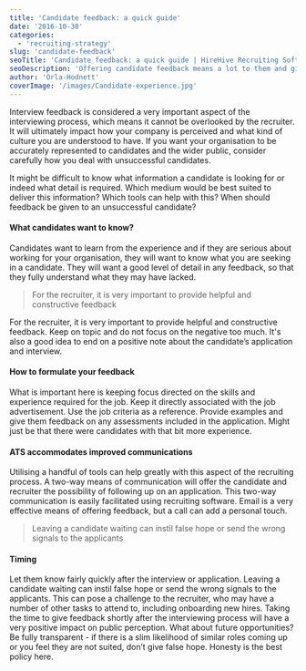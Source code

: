 ```yaml
---
title: 'Candidate feedback: a quick guide'
date: '2016-10-30'
categories:
  - 'recruiting-strategy'
slug: 'candidate-feedback'
seoTitle: 'Candidate feedback: a quick guide | HireHive Recruiting Software'
seoDescription: 'Offering candidate feedback means a lot to them and gives a good understanding of what your company is about. Here are a few things to keep in mind!'
author: 'Orla-Hodnett'
coverImage: '/images/Candidate-experience.jpg'
---
```


Interview feedback is considered a very important aspect of the interviewing process, which means it cannot be overlooked by the recruiter. It will ultimately impact how your company is perceived and what kind of culture you are understood to have. If you want your organisation to be accurately represented to candidates and the wider public, consider carefully how you deal with unsuccessful candidates.

It might be difficult to know what information a candidate is looking for or indeed what detail is required. Which medium would be best suited to deliver this information? Which tools can help with this? When should feedback be given to an unsuccessful candidate?

#### What candidates want to know?

Candidates want to learn from the experience and if they are serious about working for your organisation, they will want to know what you are seeking in a candidate. They will want a good level of detail in any feedback, so that they fully understand what they may have lacked.

> For the recruiter, it is very important to provide helpful and constructive feedback

For the recruiter, it is very important to provide helpful and constructive feedback. Keep on topic and do not focus on the negative too much. It's also a good idea to end on a positive note about the candidate’s application and interview.

#### How to formulate your feedback

What is important here is keeping focus directed on the skills and experience required for the job. Keep it directly associated with the job advertisement. Use the job criteria as a reference. Provide examples and give them feedback on any assessments included in the application. Might just be that there were candidates with that bit more experience.

#### ATS accommodates improved communications

Utilising a handful of tools can help greatly with this aspect of the recruiting process. A two-way means of communication will offer the candidate and recruiter the possibility of following up on an application. This two-way communication is easily facilitated using recruiting software. Email is a very effective means of offering feedback, but a call can add a personal touch.

> Leaving a candidate waiting can instil false hope or send the wrong signals to the applicants

#### Timing

Let them know fairly quickly after the interview or application. Leaving a candidate waiting can instil false hope or send the wrong signals to the applicants. This can pose a challenge to the recruiter, who may have a number of other tasks to attend to, including onboarding new hires. Taking the time to give feedback shortly after the interviewing process will have a very positive impact on public perception. What about future opportunities? Be fully transparent - if there is a slim likelihood of similar roles coming up or you feel they are not suited, don’t give false hope. Honesty is the best policy here.
